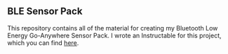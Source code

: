 <h2>BLE Sensor Pack</h2>

This repository contains all of the material for creating my Bluetooth Low Energy Go-Anywhere Sensor Pack.  I wrote an Instructable for this project, which you can find <a href="http://www.instructables.com/id/Bluetooth-LE-Go-Anywhere-Sensor-Pack/">here</a>.
